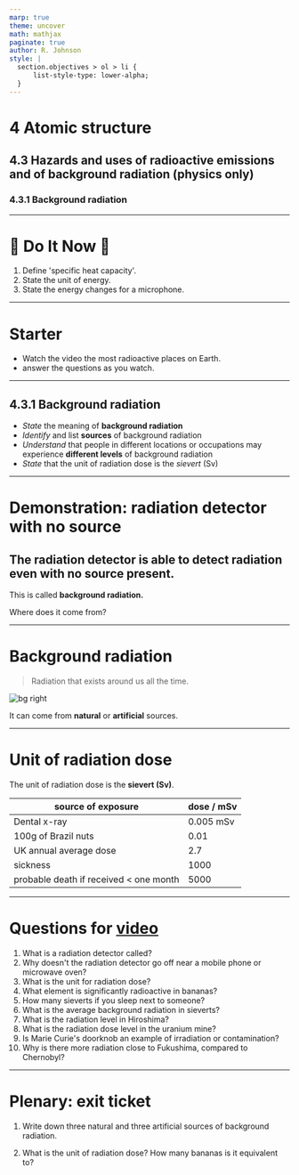 ```yaml
---
marp: true
theme: uncover
math: mathjax
paginate: true
author: R. Johnson
style: |
  section.objectives > ol > li {
      list-style-type: lower-alpha;
  }
---
```


# 4 Atomic structure
## 4.3 Hazards and uses of radioactive emissions and of background radiation (physics only)
### 4.3.1 Background radiation

---

# :blue_book: Do It Now :horse:

1. Define 'specific heat capacity'.
2. State the unit of energy.
3. State the energy changes for a microphone.

---

# Starter

- Watch the video the most radioactive places on Earth.
- answer the questions as you watch.

---

## 4.3.1 Background radiation

- _State_ the meaning of **background radiation**
- _Identify_ and list **sources** of background radiation
- _Understand_ that people in different locations or occupations may experience **different levels** of background radiation
- _State_ that the unit of radiation dose is the _sievert_ (Sv)

---

# Demonstration: radiation detector with no source

## The radiation detector is able to detect radiation even with no source present.

This is called **background radiation.**

Where does it come from?

---

# Background radiation
> Radiation that exists around us all the time.

![bg right](https://cdn.savemyexams.co.uk/cdn-cgi/image/w=1920,f=auto/uploads/2021/06/8.1.5-Background-Radiation-Chart.png)

It can come from **natural** or **artificial** sources.

---

# Unit of radiation dose

The unit of radiation dose is the **sievert (Sv)**.

source of exposure | dose / mSv
 --- | --- 
Dental x-ray	| 0.005 mSv
100g of Brazil nuts	| 0.01 
UK annual average dose | 2.7
sickness | 1000
probable death if received < one month| 5000

---

# Questions for [video](https://www.youtube.com/watch?v=TRL7o2kPqw0)

1. What is a radiation detector called?
2. Why doesn't the radiation detector go off near a mobile phone or microwave oven?
3. What is the unit for radiation dose?
4. What element is significantly radioactive in bananas?
5. How many sieverts if you sleep next to someone?
6. What is the average background radiation in sieverts?
7. What is the radiation level in Hiroshima?
8. What is the radiation dose level in the uranium mine?
9. Is Marie Curie's doorknob an example of irradiation or contamination?
10. Why is there more radiation close to Fukushima, compared to Chernobyl?

---

# Plenary: exit ticket

1. Write down three natural and three artificial sources of background radiation.

2. What is the unit of radiation dose? How many bananas is it equivalent to?
